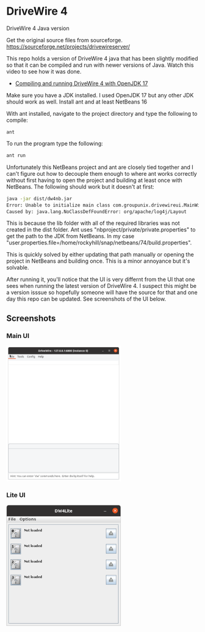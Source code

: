 # DriveWire 4
DriveWire 4 Java version

Get the original source files from sourceforge.
https://sourceforge.net/projects/drivewireserver/

This repo holds a version of DriveWire 4 java that has been slightly modified so that it can be compiled and run with newer versions of Java.
Watch this video to see how it was done.<br>
- [Compiling and running DriveWire 4 with OpenJDK 17](https://youtu.be/7fjNQZ2uRJI)

Make sure you have a JDK installed. I used OpenJDK 17 but any other JDK should work as well.
Install ant and at least NetBeans 16

With ant installed, navigate to the project directory and type the following to compile:
```bas
ant
```
To run the program type the following:
```bash
ant run
```

Unfortunately this NetBeans project and ant are closely tied together and I can't figure out how to decouple them enough to where ant works correctly without first having to open the project and building at least once with NetBeans. The following should work but it doesn't at first:
```bash
java -jar dist/dw4nb.jar
Error: Unable to initialize main class com.groupunix.drivewireui.MainWin
Caused by: java.lang.NoClassDefFoundError: org/apache/log4j/Layout
```

This is because the lib folder with all of the required libraries was not created in the dist folder. Ant uses "nbproject/private/private.properties" to get the path to the JDK from NetBeans. In my case "user.properties.file=/home/rockyhill/snap/netbeans/74/build.properties".

This is quickly solved by either updating that path manually or opening the project in NetBeans and building once. This is a minor annoyance but it's solvable.

After running it, you'll notice that the UI is very differnt from the UI that one sees when running the latest version of DriveWire 4.
I suspect this might be a version isssue so hopefully someone will have the source for that and one day this repo can be updated.
See screenshots of the UI below.
## Screenshots

### Main UI
<img src="https://github.com/qbancoffee/drivewire4/blob/main/images/dw4_mainwin.png" width="300">

### Lite UI

<img src="https://github.com/qbancoffee/drivewire4/blob/main/images/dw4_liteui.png" width="300">


<br>



